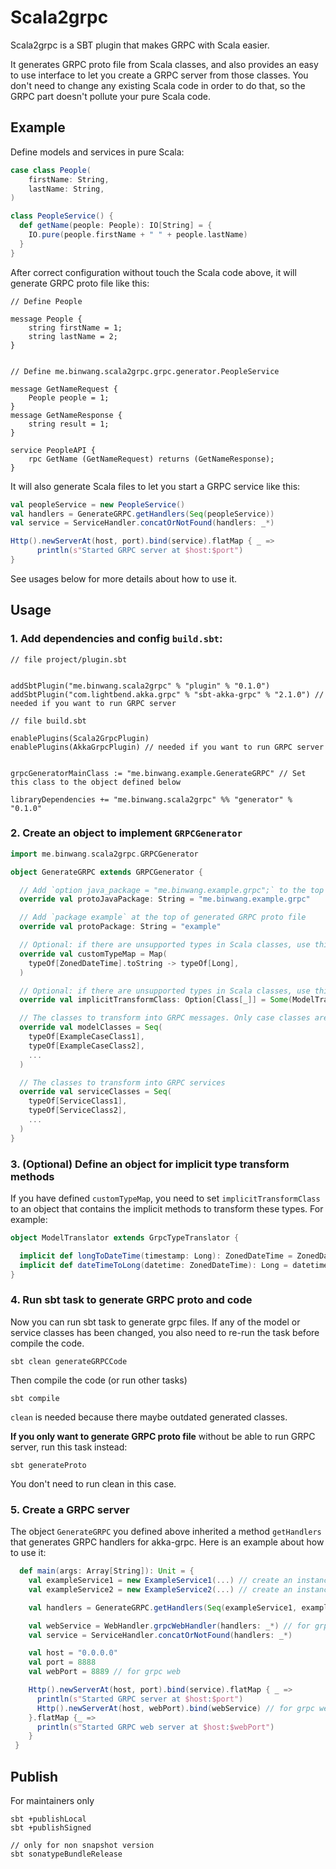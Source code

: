 # Scala2grpc


Scala2grpc is a SBT plugin that makes GRPC with Scala easier.

It generates GRPC proto file from Scala classes, and also provides an easy to use interface to let you create a GRPC server from those classes. You don't need to change any existing Scala code in order to do that, so the GRPC part doesn't pollute your pure Scala code.

## Example

Define models and services in pure Scala:

```Scala
case class People(
    firstName: String,
    lastName: String,
)

class PeopleService() {
  def getName(people: People): IO[String] = {
    IO.pure(people.firstName + " " + people.lastName)
  }
}

```

After correct configuration without touch the Scala code above, it will generate GRPC proto file like this:


```
// Define People

message People {
    string firstName = 1;
    string lastName = 2;
}


// Define me.binwang.scala2grpc.grpc.generator.PeopleService

message GetNameRequest {
    People people = 1;
}
message GetNameResponse {
    string result = 1;
}

service PeopleAPI {
    rpc GetName (GetNameRequest) returns (GetNameResponse);
}

```

It will also generate Scala files to let you start a GRPC service like this:

```Scala
val peopleService = new PeopleService()
val handlers = GenerateGRPC.getHandlers(Seq(peopleService))
val service = ServiceHandler.concatOrNotFound(handlers: _*)

Http().newServerAt(host, port).bind(service).flatMap { _ =>
      println(s"Started GRPC server at $host:$port")
}

```

See usages below for more details about how to use it.


## Usage

### 1. Add dependencies and config `build.sbt`:


```
// file project/plugin.sbt


addSbtPlugin("me.binwang.scala2grpc" % "plugin" % "0.1.0")
addSbtPlugin("com.lightbend.akka.grpc" % "sbt-akka-grpc" % "2.1.0") // needed if you want to run GRPC server

```

```
// file build.sbt

enablePlugins(Scala2GrpcPlugin)
enablePlugins(AkkaGrpcPlugin) // needed if you want to run GRPC server


grpcGeneratorMainClass := "me.binwang.example.GenerateGRPC" // Set this class to the object defined below

libraryDependencies += "me.binwang.scala2grpc" %% "generator" % "0.1.0"

```

### 2. Create an object to implement `GRPCGenerator`


```Scala
import me.binwang.scala2grpc.GRPCGenerator

object GenerateGRPC extends GRPCGenerator {

  // Add `option java_package = "me.binwang.example.grpc";` to the top of the generated GRPC proto file
  override val protoJavaPackage: String = "me.binwang.example.grpc"

  // Add `package example` at the top of generated GRPC proto file
  override val protoPackage: String = "example"

  // Optional: if there are unsupported types in Scala classes, use this map to define the type mapping
  override val customTypeMap = Map(
    typeOf[ZonedDateTime].toString -> typeOf[Long],
  )

  // Optional: if there are unsupported types in Scala classes, use this class to define implicit transform methods
  override val implicitTransformClass: Option[Class[_]] = Some(ModelTranslator.getClass)

  // The classes to transform into GRPC messages. Only case classes are supported.
  override val modelClasses = Seq(
    typeOf[ExampleCaseClass1],
    typeOf[ExampleCaseClass2],
    ...
  )

  // The classes to transform into GRPC services
  override val serviceClasses = Seq(
    typeOf[ServiceClass1],
    typeOf[ServiceClass2],
    ...
  )
}

```

### 3. (Optional) Define an object for implicit type transform methods

If you have defined `customTypeMap`, you need to set `implicitTransformClass` to an object that contains the implicit methods to transform these types. For example:

```Scala
object ModelTranslator extends GrpcTypeTranslator {

  implicit def longToDateTime(timestamp: Long): ZonedDateTime = ZonedDateTime.ofInstant(Instant.ofEpochMilli(timestamp), ZoneId.systemDefault())
  implicit def dateTimeToLong(datetime: ZonedDateTime): Long = datetime.toInstant.toEpochMilli
}

```


### 4. Run sbt task to generate GRPC proto and code

Now you can run sbt task to generate grpc files. If any of the model or service classes has been changed, you also need to re-run the task before compile the code.


```
sbt clean generateGRPCCode
```

Then compile the code (or run other tasks)

```
sbt compile
```

`clean` is needed because there maybe outdated generated classes.

**If you only want to generate GRPC proto file** without be able to run GRPC server, run this task instead:

```
sbt generateProto
```

You don't need to run clean in this case.


### 5. Create a GRPC server

The object `GenerateGRPC` you defined above inherited a method `getHandlers` that generates GRPC handlers for akka-grpc. Here is an example about how to use it:

```Scala
  def main(args: Array[String]): Unit = {
    val exampleService1 = new ExampleService1(...) // create an instance of your service class
    val exampleService2 = new ExampleService2(...) // create an instance of your service class

    val handlers = GenerateGRPC.getHandlers(Seq(exampleService1, exampleService2))

    val webService = WebHandler.grpcWebHandler(handlers: _*) // for grpc web
    val service = ServiceHandler.concatOrNotFound(handlers: _*)

    val host = "0.0.0.0"
    val port = 8888
    val webPort = 8889 // for grpc web

    Http().newServerAt(host, port).bind(service).flatMap { _ =>
      println(s"Started GRPC server at $host:$port")
      Http().newServerAt(host, webPort).bind(webService) // for grpc web
    }.flatMap {_ =>
      println(s"Started GRPC web server at $host:$webPort")
    }
 }

```

## Publish

For maintainers only

```
sbt +publishLocal
sbt +publishSigned

// only for non snapshot version
sbt sonatypeBundleRelease
```

